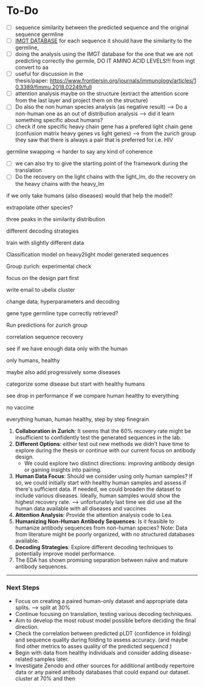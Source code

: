 # To-Do

- [ ]  sequence similarity between the predicted sequence and the original sequence germline
- [ ]  [IMGT DATABASE](https://www.imgt.org/IMGTindex/directory.php) for each sequence it should have the similarity to the germline,
- [ ]  doing the analysis using the IMGT database for the one that we are not predicting correctly the germile, DO IT AMINO ACID LEVELS!!! from ingt convert to aa
- [ ]  useful for discussion in the thesis/paper: https://www.frontiersin.org/journals/immunology/articles/10.3389/fimmu.2018.02249/full
- [ ]  attention analysis maybe on the structure (extract the attention score from the last layer and project them on the structure)
- [ ]  Do also the non human species analysis (as negative result) --> Do a non-human one as an out of distribution analysis --> did it learn something specific about humans?
- [ ]  check if one specific heavy chain gene has a prefered light chain gene (confusion matrix heavy genes vs light genes) --> from the zurich group they saw that there is always a pair that is preferred for i.e. HIV

germline swapping → harder to say any kind of coherence

- [ ]  we can also try to give the starting point of the framework during the translation
- [ ]  Do the recovery on the light chains with the light_lm, do the recovery on the heavy chains with the heavy_lm

if we only take humans (also diseases) would that help the model?

extrapolate other species?

three peaks in the similarity distribution

different decoding strategies

train with slightly different data

Classification model on heavy2light model generated sequences

Group zurich: experimental check

focus on the design part first

write email to ubelix cluster

change data, hyperparameters and decoding

gene type germline type correctly retrieved?

Run predictions for zurich group

correlation sequence recovery 

see if we have enough data only with the human 

only humans, healthy

maybe also add progressively some diseases

categorize some disease but start with healthy humans

see drop in performance if we compare human healthy to everything

no vaccine

everything human, human healthy, step by step finegrain

1. **Collaboration in Zurich**: It seems that the 60% recovery rate might be insufficient to confidently test the generated sequences in the lab.
2. **Different Options**: either test out new methods we didn’t have time to explore during the thesis or continue with our current focus on antibody design.
    - We could explore two distinct directions: improving antibody design or gaining insights into pairing.
3. **Human Data Focus**: Should we consider using only human samples? If so, we could initially start with healthy human samples and assess if there's sufficient data. If needed, we could broaden the dataset to include various diseases. Ideally, human samples would show the highest recovery rate. --> unfortunately last time we did use all the human data available with all diseases and vaccines
4. **Attention Analysis**: Provide the attention analysis code to Lea.
5. **Humanizing Non-Human Antibody Sequences**: Is it feasible to humanize antibody sequences from non-human species? Note: Data from literature might be poorly organized, with no structured databases available.
6. **Decoding Strategies**: Explore different decoding techniques to potentially improve model performance.
7. The EDA has shown promising separation between naïve and mature antibody sequences.

---

### Next Steps

- Focus on creating a paired human-only dataset and appropriate data splits. --> split at 30%
- Continue focusing on translation, testing various decoding techniques.
- Aim to develop the most robust model possible before deciding the final direction.
- Check the correlation between predicted pLDT (confidence in folding) and sequence quality during folding to assess accuracy. (and maybe find other metrics to asses quality of the predicted sequencd )
- Begin with data from healthy individuals and consider adding disease-related samples later.
- Investigate Zenodo and other sources for additional antibody repertoire data or any paired antibody databases that could expand our dataset. cluster at 70% and then